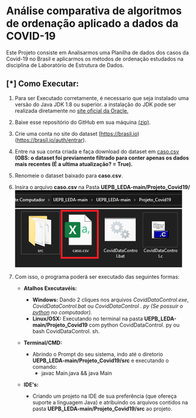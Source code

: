 # Análise comparativa de algoritmos de ordenação aplicado a dados da COVID-19

Este Projeto consiste em Analisarmos uma Planilha de dados dos casos da Covid-19 no Brasil e aplicarmos os métodos de ordenação estudados na disciplina de Laboratório de Estrutura de Dados. 


## [*] Como Executar:

1. Para ser Executado corretamente, é necessario que seja instalado uma versão do Java JDK 1.8 ou superior.
 a instalação do JDK pode ser realizada diretamente no [site oficial da Oracle.](https://www.oracle.com/br/java/technologies/javase/javase-jdk8-downloads.html)
 
2. Baixe esse repositório do GitHub em sua máquina [(zip)](https://github.com/allen080/UEPB_LEDA/archive/refs/heads/main.zip).
3. Crie uma conta no site do dataset [https://brasil.io)(https://brasil.io/auth/entrar).
4. Entre na sua conta criada e faça download do dataset em [caso.csv](https://brasil.io/dataset/covid19/caso/?is_last=True&format=csv) **(OBS: o dataset foi previamente filtrado para conter apenas os dados mais recentes (É a ultima atualização? = True).**
5. Renomeie o dataset baixado para **caso.csv**. 
6. Insira o arquivo **caso.csv** na Pasta **UEPB_LEDA-main/Projeto_Covid19/** ![Alt text](img/csv.png "Title")
7. Com isso, o programa poderá ser executado das seguintes formas:

	- **Atalhos Executavéis:**
		- **Windows:** Dando 2 cliques nos arquivos *CovidDataControl.exe*, *CovidDataControl.bat* ou *CovidDataControl . py (Se possuir o [python](https://www.python.org/downloads) no computador).*
		-  **Linux/OSX:** Executando no terminal na pasta **UEPB_LEDA-main/Projeto_Covid19** com python CovidDataControl. py ou bash CovidDataControl. sh.

	- **Terminal/CMD:**
		- Abrindo o Prompt do seu sistema, indo até o diretorio **UEPB_LEDA-main/Projeto_Covid19/src** e executando o comando: 
			- javac Main.java && java Main
	- **IDE's:**
		- Criando um projeto na IDE de sua preferência (que ofereça suporte a linguagem Java) e atribuindo os arquivos contidos na pasta **UEPB_LEDA-main/Projeto_Covid19/src** ao projeto.
